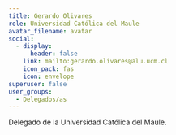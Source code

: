 ```yaml
---
title: Gerardo Olivares
role: Universidad Católica del Maule
avatar_filename: avatar
social:
  - display:
      header: false
    link: mailto:gerardo.olivares@alu.ucm.cl
    icon_pack: fas
    icon: envelope
superuser: false
user_groups:
  - Delegados/as
---
```

Delegado de la Universidad Católica del Maule.